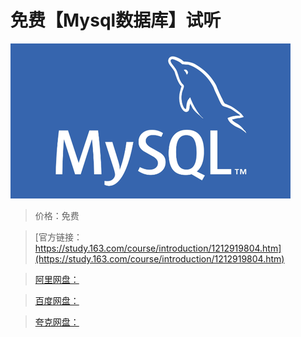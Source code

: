 # 免费【Mysql数据库】试听

![img](../../../assets/study163/free/e84f5a66728e4505918978effc880407.png)

> 价格：免费

> [官方链接：https://study.163.com/course/introduction/1212919804.htm](https://study.163.com/course/introduction/1212919804.htm)

> [阿里网盘：]()

> [百度网盘：]()

> [夸克网盘：]()
